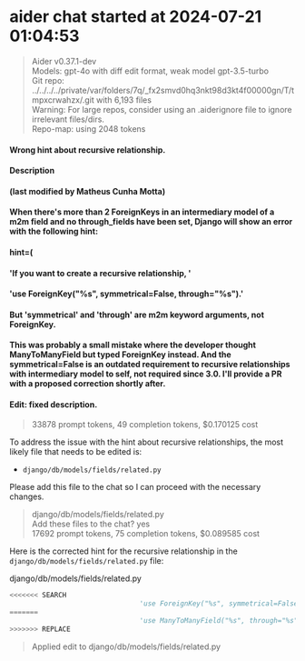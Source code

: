 
# aider chat started at 2024-07-21 01:04:53

> Aider v0.37.1-dev  
> Models: gpt-4o with diff edit format, weak model gpt-3.5-turbo  
> Git repo: ../../../../private/var/folders/7q/_fx2smvd0hq3nkt98d3kt4f00000gn/T/tmpxcrwahzx/.git with 6,193 files  
> Warning: For large repos, consider using an .aiderignore file to ignore irrelevant files/dirs.  
> Repo-map: using 2048 tokens  

#### Wrong hint about recursive relationship.  
#### Description  
#### 	   
#### 		(last modified by Matheus Cunha Motta)  
#### 	   
#### When there's more than 2 ForeignKeys in an intermediary model of a m2m field and no through_fields have been set, Django will show an error with the following hint:  
#### hint=(  
#### 	'If you want to create a recursive relationship, '  
#### 	'use ForeignKey("%s", symmetrical=False, through="%s").'  
#### But 'symmetrical' and 'through' are m2m keyword arguments, not ForeignKey.  
#### This was probably a small mistake where the developer thought ManyToManyField but typed ForeignKey instead. And the symmetrical=False is an outdated requirement to recursive relationships with intermediary model to self, not required since 3.0. I'll provide a PR with a proposed correction shortly after.  
#### Edit: fixed description.  
> 33878 prompt tokens, 49 completion tokens, $0.170125 cost  

To address the issue with the hint about recursive relationships, the most likely file that needs to be edited is:

- `django/db/models/fields/related.py`

Please add this file to the chat so I can proceed with the necessary changes.

> django/db/models/fields/related.py  
> Add these files to the chat? yes  
> 17692 prompt tokens, 75 completion tokens, $0.089585 cost  

Here is the corrected hint for the recursive relationship in the `django/db/models/fields/related.py` file:

django/db/models/fields/related.py
```python
<<<<<<< SEARCH
                                'use ForeignKey("%s", symmetrical=False, through="%s").'
=======
                                'use ManyToManyField("%s", through="%s").'
>>>>>>> REPLACE
```

> Applied edit to django/db/models/fields/related.py  
